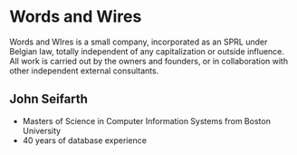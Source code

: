 # Words and Wires
Words and WIres is a small company, incorporated as an SPRL under Belgian law, totally independent of any capitalization or outside influence. All work is carried out by the owners and founders, or in collaboration with other independent external consultants.

## John Seifarth
- Masters of Science in Computer Information Systems from Boston University
- 40 years of database experience

<!--
**wawjohn/wawjohn** is a ✨ _special_ ✨ repository because its `README.md` (this file) appears on your GitHub profile.

Here are some ideas to get you started:

- 🔭 I’m currently working on ...
- 🌱 I’m currently learning ...
- 👯 I’m looking to collaborate on ...
- 🤔 I’m looking for help with ...
- 💬 Ask me about ...
- 📫 How to reach me: ...
- 😄 Pronouns: ...
- ⚡ Fun fact: ...
-->
